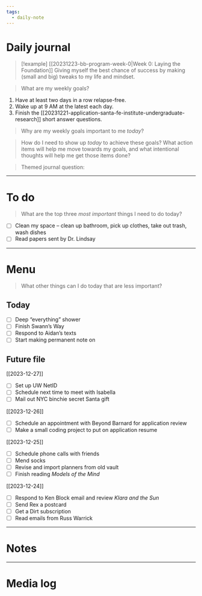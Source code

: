 ```yaml
---
tags:
  - daily-note
---
```

# Daily journal

>[!example] [[20231223-bb-program-week-0|Week 0: Laying the Foundation]]
>Giving myself the best chance of success by making (small and big) tweaks to my life and mindset.

> What are my weekly goals?

1. Have at least two days in a row relapse-free.
2. Wake up at 9 AM at the latest each day.
3. Finish the [[20231221-application-santa-fe-institute-undergraduate-research]] short answer questions.

> Why are my weekly goals important to me *today*?

> How do I need to show up *today* to achieve these goals? What action items will help me move towards my goals, and what intentional thoughts will help me get those items done?

> Themed journal question: 

---
# To do

> What are the top three *most important* things I need to do today?

- [ ] Clean my space – clean up bathroom, pick up clothes, take out trash, wash dishes
- [ ] Read papers sent by Dr. Lindsay

----
# Menu

> What other things can I do today that are less important?
## Today

- [ ] Deep “everything” shower
- [ ] Finish Swann’s Way
- [ ] Respond to Aidan’s texts
- [ ] Start making permanent note on 

## Future file

[[2023-12-27]]
- [ ] Set up UW NetID
- [ ] Schedule next time to meet with Isabella
- [ ] Mail out NYC binchie secret Santa gift

[[2023-12-26]]
- [ ] Schedule an appointment with Beyond Barnard for application review
- [ ] Make a small coding project to put on application resume

[[2023-12-25]]
- [ ] Schedule phone calls with friends
- [ ] Mend socks
- [ ] Revise and import planners from old vault
- [ ] Finish reading *Models of the Mind*

[[2023-12-24]]
- [ ] Respond to Ken Block email and review *Klara and the Sun*
- [ ] Send Rex a postcard
- [ ] Get a Dirt subscription
- [ ] Read emails from Russ Warrick

---
# Notes

---
# Media log
